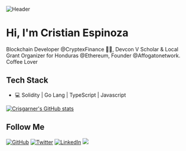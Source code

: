 ![Header](https://raw.githubusercontent.com/crisgarner/crisgarner/master/hero.png)

# Hi, I'm Cristian Espinoza

Blockchain Developer @CryptexFinance 👨‍💻, Devcon V Scholar & Local Grant Organizer for Honduras @Ethereum, Founder @Affogatonetwork. Coffee Lover

## Tech Stack
* 💻 Solidity | Go Lang | TypeScript | Javascript

[![Crisgarner's GitHub stats](https://github-readme-stats.vercel.app/api?username=crisgarner&show_icons=true)](https://github.com/crisgarner)

<h2>Follow  Me</h2>
<p align="left">
	<a href="https://github.com/crisgarner"><img src="https://img.shields.io/github/followers/crisgarner.svg?label=GitHub&style=social" alt="GitHub"></a>
	<a href="https://twitter.com/crisgarner"><img src="https://img.shields.io/twitter/follow/crisgarner?label=Twitter&style=social" alt="Twitter"></a>
	<a href="https://www.linkedin.com/in/crisgarner"><img src="https://img.shields.io/badge/LinkedIn--_.svg?style=social&logo=linkedin" alt="LinkedIn"></a>
	<a><img src="https://visitor-badge.glitch.me/badge?page_id=crisgarner.visitor-badge" /></a>
</p>
